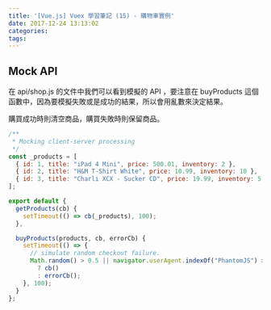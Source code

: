 ```yaml
---
title: '[Vue.js] Vuex 學習筆記 (15) - 購物車實例'
date: 2017-12-24 13:13:02
categories:
tags:
---
```


## Mock API

在 api/shop.js 的文件中我們可以看到模擬的 API ，要注意在 buyProducts 這個函數中，因為要模擬失敗或是成功的結果，所以會用亂數來決定結果。

購買成功時則清空商品，購買失敗時則保留商品。

```js
/**
 * Mocking client-server processing
 */
const _products = [
  { id: 1, title: "iPad 4 Mini", price: 500.01, inventory: 2 },
  { id: 2, title: "H&M T-Shirt White", price: 10.99, inventory: 10 },
  { id: 3, title: "Charli XCX - Sucker CD", price: 19.99, inventory: 5 }
];

export default {
  getProducts(cb) {
    setTimeout(() => cb(_products), 100);
  },

  buyProducts(products, cb, errorCb) {
    setTimeout(() => {
      // simulate random checkout failure.
      Math.random() > 0.5 || navigator.userAgent.indexOf("PhantomJS") > -1
        ? cb()
        : errorCb();
    }, 100);
  }
};
```
